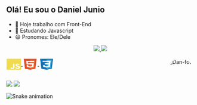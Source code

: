 ## Olá! Eu sou o Daniel Junio
- 🔭 Hoje trabalho com Front-End
- 🌱 Estudando Javascript
- 😄 Pronomes: Ele/Dele 

<div align="center">
  <a href="https://github.com/hirokirigaya">
  <img height="180em" src="https://github-readme-stats.vercel.app/api?username=hirokirigaya&show_icons=true&theme=dark&include_all_commits=true&count_private=true"/>
  <img height="180em" src="https://github-readme-stats.vercel.app/api/top-langs/?username=hirokirigaya&layout=compact&langs_count=7&theme=dark"/>
</div>
 
 <div style="display: inline_block"><br>
  <img align="center" alt="Rafa-Js" height="30" width="40" src="https://raw.githubusercontent.com/devicons/devicon/master/icons/javascript/javascript-plain.svg">
  <img align="center" alt="Rafa-HTML" height="30" width="40" src="https://raw.githubusercontent.com/devicons/devicon/master/icons/html5/html5-original.svg">
  <img align="center" alt="Rafa-CSS" height="30" width="40" src="https://raw.githubusercontent.com/devicons/devicon/master/icons/css3/css3-original.svg">
     <img align="right" alt="Dan-foto" height="150" style="border-radius:50px;" src="https://media-exp1.licdn.com/dms/image/C4E03AQGeU_I2RRT9ZQ/profile-displayphoto-shrink_200_200/0/1644350092007?e=1652313600&v=beta&t=-5FTV00J5xiJ9feIirIlOQ2AB3aIJH6CYL_enYVna-M">
</div>
  
  ##
  <div>
  <a href = "mailto:privz286@gmail.com"><img src="https://img.shields.io/badge/-Gmail-%23333?style=for-the-badge&logo=gmail&logoColor=white" target="_blank"></a>
  <a href="https://www.linkedin.com/in/daniel-junio-0832481bb/" target="_blank"><img src="https://img.shields.io/badge/-LinkedIn-%230077B5?style=for-the-badge&logo=linkedin&logoColor=white" target="_blank"></a> 
    
![Snake animation](https://github.com/hirokirigaya/hirokirigaya/blob/output/github-contribution-grid-snake.svg)
    
  </div>

